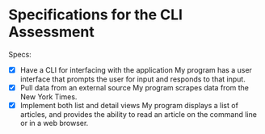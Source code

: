 # Specifications for the CLI Assessment

Specs:
- [x] Have a CLI for interfacing with the application
    My program has a user interface that prompts the user for input and responds to that input.
- [x] Pull data from an external source
    My program scrapes data from the New York Times.
- [x] Implement both list and detail views
    My program displays a list of articles, and provides the ability to read an article on the command line or in a web browser.
